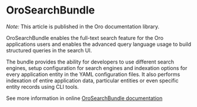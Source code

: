 # OroSearchBundle

*Note:* This article is published in the Oro documentation library.

OroSearchBundle enables the full-text search feature for the Oro applications users and enables the advanced query language usage to build structured queries in the search UI.

The bundle provides the ability for developers to use different search engines, setup configuration for search engines and indexation options for every application entity in the YAML configuration files. It also performs indexation of entire application data, particular entities or even specific entity records using CLI tools.

See more information in online [OroSearchBundle documentation](https://doc.oroinc.com/backend/bundles/platform/SearchBundle/)